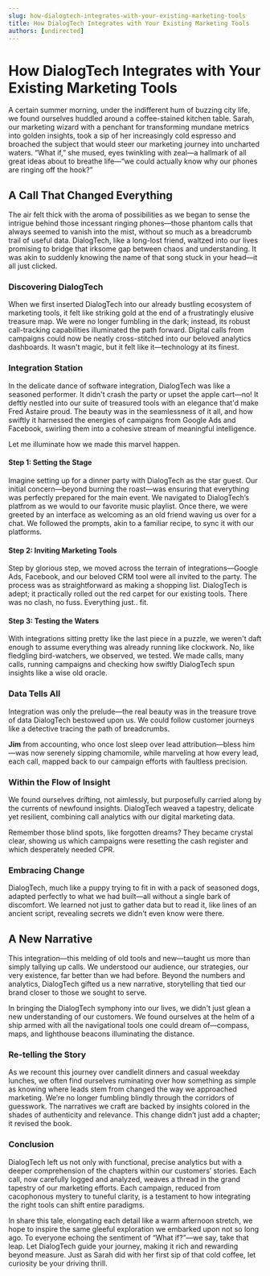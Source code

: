```yaml
---
slug: how-dialogtech-integrates-with-your-existing-marketing-tools
title: How DialogTech Integrates with Your Existing Marketing Tools
authors: [undirected]
---
```



# How DialogTech Integrates with Your Existing Marketing Tools

A certain summer morning, under the indifferent hum of buzzing city life, we found ourselves huddled around a coffee-stained kitchen table. Sarah, our marketing wizard with a penchant for transforming mundane metrics into golden insights, took a sip of her increasingly cold espresso and broached the subject that would steer our marketing journey into uncharted waters. “What if,” she mused, eyes twinkling with zeal—a hallmark of all great ideas about to breathe life—“we could actually know why our phones are ringing off the hook?”

## A Call That Changed Everything

The air felt thick with the aroma of possibilities as we began to sense the intrigue behind those incessant ringing phones—those phantom calls that always seemed to vanish into the mist, without so much as a breadcrumb trail of useful data. DialogTech, like a long-lost friend, waltzed into our lives promising to bridge that irksome gap between chaos and understanding. It was akin to suddenly knowing the name of that song stuck in your head—it all just clicked.

### Discovering DialogTech

When we first inserted DialogTech into our already bustling ecosystem of marketing tools, it felt like striking gold at the end of a frustratingly elusive treasure map. We were no longer fumbling in the dark; instead, its robust call-tracking capabilities illuminated the path forward. Digital calls from campaigns could now be neatly cross-stitched into our beloved analytics dashboards. It wasn't magic, but it felt like it—technology at its finest.

### Integration Station

In the delicate dance of software integration, DialogTech was like a seasoned performer. It didn't crash the party or upset the apple cart—no! It deftly nestled into our suite of treasured tools with an elegance that'd make Fred Astaire proud. The beauty was in the seamlessness of it all, and how swiftly it harnessed the energies of campaigns from Google Ads and Facebook, swirling them into a cohesive stream of meaningful intelligence.

Let me illuminate how we made this marvel happen.

#### Step 1: Setting the Stage

Imagine setting up for a dinner party with DialogTech as the star guest. Our initial concern—beyond burning the roast—was ensuring that everything was perfectly prepared for the main event. We navigated to DialogTech’s platfrom as we would to our favorite music playlist. Once there, we were greeted by an interface as welcoming as an old friend waving us over for a chat. We followed the prompts, akin to a familiar recipe, to sync it with our platforms.

#### Step 2: Inviting Marketing Tools

Step by glorious step, we moved across the terrain of integrations—Google Ads, Facebook, and our beloved CRM tool were all invited to the party. The process was as straightforward as making a shopping list. DialogTech is adept; it practically rolled out the red carpet for our existing tools. There was no clash, no fuss. Everything just.. fit.

#### Step 3: Testing the Waters

With integrations sitting pretty like the last piece in a puzzle, we weren't daft enough to assume everything was already running like clockwork. No, like fledgling bird-watchers, we observed, we tested. We made calls, many calls, running campaigns and checking how swiftly DialogTech spun insights like a wise old oracle.

### Data Tells All

Integration was only the prelude—the real beauty was in the treasure trove of data DialogTech bestowed upon us. We could follow customer journeys like a detective tracing the path of breadcrumbs.

**Jim** from accounting, who once lost sleep over lead attribution—bless him—was now serenely sipping chamomile, while marveling at how every lead, each call, mapped back to our campaign efforts with faultless precision.

### Within the Flow of Insight

We found ourselves drifting, not aimlessly, but purposefully carried along by the currents of newfound insights. DialogTech weaved a tapestry, delicate yet resilient, combining call analytics with our digital marketing data.

Remember those blind spots, like forgotten dreams? They became crystal clear, showing us which campaigns were resetting the cash register and which desperately needed CPR.

### Embracing Change

DialogTech, much like a puppy trying to fit in with a pack of seasoned dogs, adapted perfectly to what we had built—all without a single bark of discomfort. We learned not just to gather data but to read it, like lines of an ancient script, revealing secrets we didn't even know were there.

## A New Narrative

This integration—this melding of old tools and new—taught us more than simply tallying up calls. We understood our audience, our strategies, our very existence, far better than we had before. Beyond the numbers and analytics, DialogTech gifted us a new narrative, storytelling that tied our brand closer to those we sought to serve.

In bringing the DialogTech symphony into our lives, we didn't just glean a new understanding of our customers. We found ourselves at the helm of a ship armed with all the navigational tools one could dream of—compass, maps, and lighthouse beacons illuminating the distance.

### Re-telling the Story

As we recount this journey over candlelit dinners and casual weekday lunches, we often find ourselves ruminating over how something as simple as knowing where leads stem from changed the way we approached marketing. We’re no longer fumbling blindly through the corridors of guesswork. The narratives we craft are backed by insights colored in the shades of authenticity and relevance. This change didn’t just add a chapter; it revised the book.

### Conclusion

DialogTech left us not only with functional, precise analytics but with a deeper comprehension of the chapters within our customers’ stories. Each call, now carefully logged and analyzed, weaves a thread in the grand tapestry of our marketing efforts. Each campaign, reduced from cacophonous mystery to tuneful clarity, is a testament to how integrating the right tools can shift entire paradigms.

In share this tale, elongating each detail like a warm afternoon stretch, we hope to inspire the same gleeful exploration we embarked upon not so long ago. To everyone echoing the sentiment of “What if?”—we say, take that leap. Let DialogTech guide your journey, making it rich and rewarding beyond measure. Just as Sarah did with her first sip of that cold coffee, let curiosity be your driving thrill.
